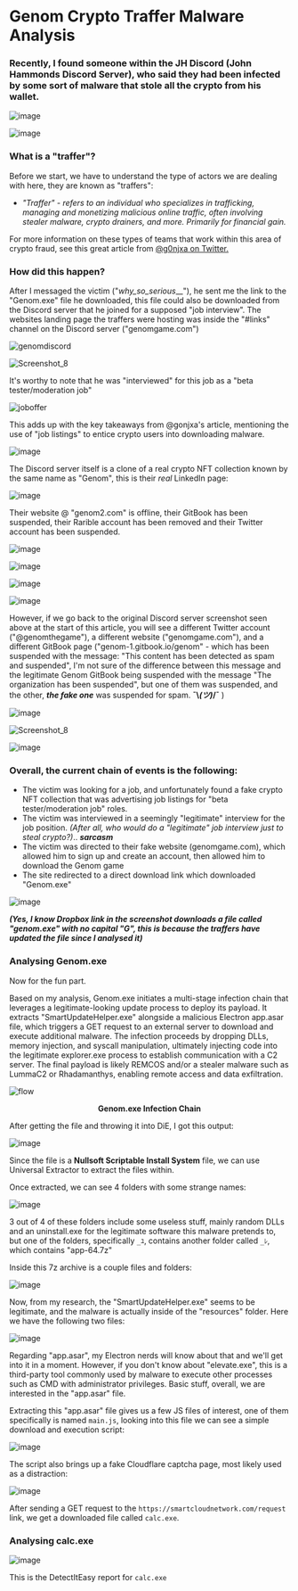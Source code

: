 # Genom Crypto Traffer Malware Analysis

### Recently, I found someone within the JH Discord (John Hammonds Discord Server), who said they had been infected by some sort of malware that stole all the crypto from his wallet.

![image](https://github.com/user-attachments/assets/a7153624-7b9d-46de-b717-09286c32f4dc)

![image](https://github.com/user-attachments/assets/f6e2e39e-21fa-4ada-8d69-9206ef19ec3d)

### What is a "traffer"?

Before we start, we have to understand the type of actors we are dealing with here, they are known as "traffers":

- *"Traffer" - refers to an individual who specializes in trafficking, managing and monetizing malicious online traffic, often involving stealer malware, crypto drainers, and more. Primarily for financial gain.*

For more information on these types of teams that work within this area of crypto fraud, see this great article from [@g0njxa on Twitter.](https://trac-labs.com/hearts-stolen-wallets-emptied-insights-into-cryptolove-traffers-team-3f65e84ccebe)

### How did this happen?

After I messaged the victim ("_why_so_serious___"), he sent me the link to the "Genom.exe" file he downloaded, this file could also be downloaded from the Discord server that he joined for a supposed "job interview". The websites landing page the traffers were hosting was inside the "#links" channel on the Discord server ("genomgame.com")

![genomdiscord](https://github.com/user-attachments/assets/2ddf518c-2a68-4e94-a9c1-069081089566)

![Screenshot_8](https://github.com/user-attachments/assets/9051d7f2-743b-4b12-89bb-f01945f50e7c)

It's worthy to note that he was "interviewed" for this job as a "beta tester/moderation job"

![joboffer](https://github.com/user-attachments/assets/93d66661-f9c8-4e34-b244-b7560043de0a)

This adds up with the key takeaways from @gonjxa's article, mentioning the use of "job listings" to entice crypto users into downloading malware.

![image](https://github.com/user-attachments/assets/a60ca456-a5a3-411a-9bff-658e6c587d57)

The Discord server itself is a clone of a real crypto NFT collection known by the same name as "Genom", this is their *real* LinkedIn page:

![image](https://github.com/user-attachments/assets/c4ae1164-bb48-462d-bf87-ef03f9fd63ae)

Their website @ "genom2.com" is offline, their GitBook has been suspended, their Rarible account has been removed and their Twitter account has been suspended.

![image](https://github.com/user-attachments/assets/3ed1513d-628f-447d-a537-4ea0ab90d2a1)

![image](https://github.com/user-attachments/assets/d5dfa34d-5a47-44ec-97ae-b3375ecb1cd2)

![image](https://github.com/user-attachments/assets/4a1c9699-a3f1-47ec-9e52-41a904616e42)

![image](https://github.com/user-attachments/assets/a14cbfae-a04e-4e6f-8772-140e821f5192)

However, if we go back to the original Discord server screenshot seen above at the start of this article, you will see a different Twitter account ("@genomthegame"), a different website ("genomgame.com"), and a different GitBook page ("genom-1.gitbook.io/genom" - which has been suspended with the message: "This content has been detected as spam and suspended", I'm not sure of the difference between this message and the legitimate Genom GitBook being suspended with the message "The organization has been suspended", but one of them was suspended, and the other, ***the fake one*** was suspended for spam. **¯\\___(ツ)___/¯** )

![image](https://github.com/user-attachments/assets/f9313e97-bd89-46d2-86f6-e17cc7574783)

![Screenshot_8](https://github.com/user-attachments/assets/9051d7f2-743b-4b12-89bb-f01945f50e7c)

![image](https://github.com/user-attachments/assets/1b4b7af3-e879-4786-9686-8a3287aaa10c)

### Overall, the current chain of events is the following:

- The victim was looking for a job, and unfortunately found a fake crypto NFT collection that was advertising job listings for "beta tester/moderation job" roles.
- The victim was interviewed in a seemingly "legitimate" interview for the job position. *(After all, who would do a "legitimate" job interview just to steal crypto?)*.. ***sarcasm***
- The victim was directed to their fake website (genomgame.com), which allowed him to sign up and create an account, then allowed him to download the Genom game
- The site redirected to a direct download link which downloaded "Genom.exe"

![image](https://github.com/user-attachments/assets/019db15a-6a90-4cec-b717-7fd708999aa9)

***(Yes, I know Dropbox link in the screenshot downloads a file called "genom.exe" with no capital "G", this is because the traffers have updated the file since I analysed it)***

### Analysing Genom.exe

Now for the fun part.

Based on my analysis, Genom.exe initiates a multi-stage infection chain that leverages a legitimate-looking update process to deploy its payload. It extracts "SmartUpdateHelper.exe" alongside a malicious Electron app.asar file, which triggers a GET request to an external server to download and execute additional malware. The infection proceeds by dropping DLLs, memory injection, and syscall manipulation, ultimately injecting code into the legitimate explorer.exe process to establish communication with a C2 server. The final payload is likely REMCOS and/or a stealer malware such as LummaC2 or Rhadamanthys, enabling remote access and data exfiltration.

![flow](https://github.com/user-attachments/assets/5451e6dc-2a25-45be-bc69-19e575bbfde2)

<p align="center"><strong>Genom.exe Infection Chain</strong></p>



After getting the file and throwing it into DiE, I got this output:

![image](https://github.com/user-attachments/assets/fea72f76-7c3b-4f2a-9889-f01cfc46ce89)

Since the file is a **Nullsoft Scriptable Install System** file, we can use Universal Extractor to extract the files within.

Once extracted, we can see 4 folders with some strange names:

![image](https://github.com/user-attachments/assets/62088ba8-5c9d-448a-8171-44780c06b261)

3 out of 4 of these folders include some useless stuff, mainly random DLLs and an uninstall.exe for the legitimate software this malware pretends to, but one of the folders, specifically `_ﾕ`, contains another folder called `_ﾚ`, which contains "app-64.7z"

Inside this 7z archive is a couple files and folders:

![image](https://github.com/user-attachments/assets/98c49756-95ad-4149-86a6-ddea8d221b3b)

Now, from my research, the "SmartUpdateHelper.exe" seems to be legitimate, and the malware is actually inside of the "resources" folder. Here we have the following two files:

![image](https://github.com/user-attachments/assets/08427570-4f33-4a56-b63f-3488dd3ee78f)

Regarding "app.asar", my Electron nerds will know about that and we'll get into it in a moment. However, if you don't know about "elevate.exe", this is a third-party tool commonly used by malware to execute other processes such as CMD with administrator privileges. Basic stuff, overall, we are interested in the "app.asar" file.

Extracting this "app.asar" file gives us a few JS files of interest, one of them specifically is named `main.js`, looking into this file we can see a simple download and execution script:

![image](https://github.com/user-attachments/assets/013576b3-7ce6-4d49-8118-0e164b040169)

The script also brings up a fake Cloudflare captcha page, most likely used as a distraction:

![image](https://github.com/user-attachments/assets/f984a40f-daef-4641-9666-a20e816866d2)

After sending a GET request to the `https://smartcloudnetwork.com/request` link, we get a downloaded file called `calc.exe`.

### Analysing calc.exe

![image](https://github.com/user-attachments/assets/1a25503f-933f-4367-a3ba-9918684abd46)

This is the DetectItEasy report for `calc.exe` 
